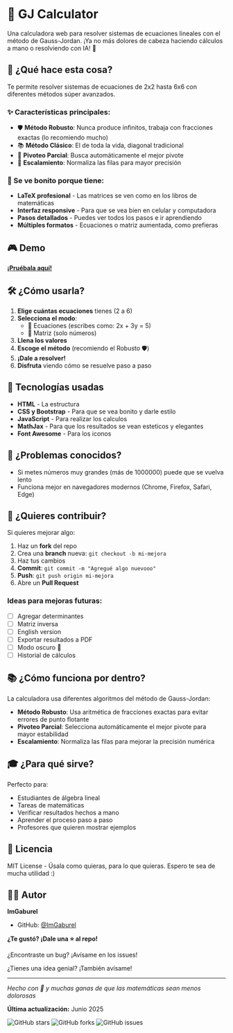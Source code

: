 # 🧮 GJ Calculator

Una calculadora web para resolver sistemas de ecuaciones lineales con el método de Gauss-Jordan. ¡Ya no más dolores de cabeza haciendo cálculos a mano o resolviendo con IA! 🎯

## 🚀 ¿Qué hace esta cosa?

Te permite resolver sistemas de ecuaciones de 2x2 hasta 6x6 con diferentes métodos súper avanzados.

### ✨ Características principales:

- 🛡️ **Método Robusto**: Nunca produce infinitos, trabaja con fracciones exactas (lo recomiendo mucho)
- 📚 **Método Clásico**: El de toda la vida, diagonal tradicional
- 🔄 **Pivoteo Parcial**: Busca automáticamente el mejor pivote
- 📏 **Escalamiento**: Normaliza las filas para mayor precisión

### 🎨 Se ve bonito porque tiene:

- **LaTeX profesional** - Las matrices se ven como en los libros de matemáticas
- **Interfaz responsive** - Para que se vea bien en celular y computadora
- **Pasos detallados** - Puedes ver todos los pasos e ir aprendiendo
- **Múltiples formatos** - Ecuaciones o matriz aumentada, como prefieras

## 🎮 Demo

**[¡Pruébala aquí!](https://imgaburel.github.io/G-J-Calc/)**

## 🛠️ ¿Cómo usarla?

1. **Elige cuántas ecuaciones** tienes (2 a 6)
2. **Selecciona el modo**: 
   - 📝 Ecuaciones (escribes como: 2x + 3y = 5)
   - 🔢 Matriz (solo números)
3. **Llena los valores** 
4. **Escoge el método** (recomiendo el Robusto 🛡️)
5. **¡Dale a resolver!** 
6. **Disfruta** viendo cómo se resuelve paso a paso

## 🔧 Tecnologías usadas

- **HTML** - La estructura
- **CSS y Bootstrap** - Para que se vea bonito y darle estilo
- **JavaScript** - Para realizar los calculos
- **MathJax** - Para que los resultados se vean esteticos y elegantes
- **Font Awesome** - Para los iconos

## 🐛 ¿Problemas conocidos?

- Si metes números muy grandes (más de 1000000) puede que se vuelva lento
- Funciona mejor en navegadores modernos (Chrome, Firefox, Safari, Edge)

## 🤝 ¿Quieres contribuir?

Si quieres mejorar algo:

1. Haz un **fork** del repo
2. Crea una **branch** nueva: `git checkout -b mi-mejora`
3. Haz tus cambios
4. **Commit**: `git commit -m "Agregué algo nuevooo"`
5. **Push**: `git push origin mi-mejora`
6. Abre un **Pull Request**

### Ideas para mejoras futuras:
- [ ] Agregar determinantes
- [ ] Matriz inversa
- [ ] English version
- [ ] Exportar resultados a PDF
- [ ] Modo oscuro 🌙
- [ ] Historial de cálculos

## 📚 ¿Cómo funciona por dentro?

La calculadora usa diferentes algoritmos del método de Gauss-Jordan:

- **Método Robusto**: Usa aritmética de fracciones exactas para evitar errores de punto flotante
- **Pivoteo Parcial**: Selecciona automáticamente el mejor pivote para mayor estabilidad
- **Escalamiento**: Normaliza las filas para mejorar la precisión numérica

## 🎓 ¿Para qué sirve?

Perfecto para:
- Estudiantes de álgebra lineal
- Tareas de matemáticas
- Verificar resultados hechos a mano
- Aprender el proceso paso a paso
- Profesores que quieren mostrar ejemplos

## 📄 Licencia

MIT License - Úsala como quieras, para lo que quieras. Espero te sea de mucha utilidad :)

## 🙋‍♂️ Autor

**ImGaburel** 
- GitHub: [@ImGaburel](https://github.com/ImGaburel)

**¿Te gustó? ¡Dale una ⭐ al repo!** 

¿Encontraste un bug? ¡Avísame en los issues!

¿Tienes una idea genial? ¡También avísame!

---

*Hecho con 💖 y muchas ganas de que las matemáticas sean menos dolorosas*

**Última actualización:** Junio 2025

![GitHub stars](https://img.shields.io/github/stars/ImGaburel/G-J-Calc)
![GitHub forks](https://img.shields.io/github/forks/ImGaburel/G-J-Calc)
![GitHub issues](https://img.shields.io/github/issues/ImGaburel/G-J-Calc)